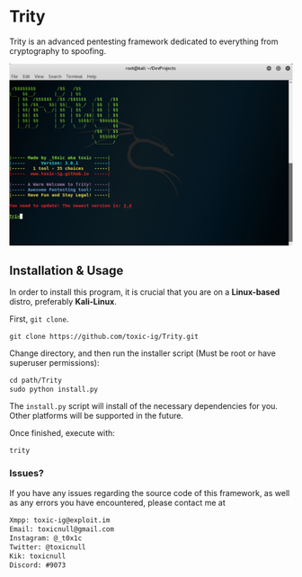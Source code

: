 # Trity
Trity is an advanced pentesting framework dedicated to everything from cryptography to spoofing.

![Trity](screenshot_v3.0.1.png)

## Installation & Usage

In order to install this program, it is crucial that you are on a __Linux-based__ distro, preferably __Kali-Linux__.

First, `git clone`.

    git clone https://github.com/toxic-ig/Trity.git

Change directory, and then run the installer script (Must be root or have superuser permissions):

    cd path/Trity
    sudo python install.py

The `install.py` script will install of the necessary dependencies for you. Other platforms will be supported in the future.

Once finished, execute with:

    trity


### Issues?

If you have any issues regarding the source code of this framework, as well as any errors you have encountered, please contact me at 

    Xmpp: toxic-ig@exploit.im
    Email: toxicnull@gmail.com
    Instagram: @_t0x1c
    Twitter: @toxicnull
    Kik: toxicnull
    Discord: #9073

